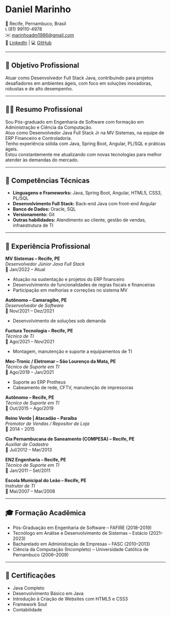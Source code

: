 # Daniel Marinho

📍 Recife, Pernambuco, Brasil  
📞 (81) 99110-4978  
✉️ marinhoadm1986@gmail.com  
🔗 [LinkedIn](#) | 💻 [GitHub](#)

---

## 💼 Objetivo Profissional

Atuar como Desenvolvedor Full Stack Java, contribuindo para projetos desafiadores em ambientes ágeis, com foco em soluções inovadoras, robustas e de alto desempenho.

---

## 🧑‍💻 Resumo Profissional

Sou Pós-graduado em Engenharia de Software com formação em Administração e Ciência da Computação.  
Atuo como Desenvolvedor Java Full Stack Jr na MV Sistemas, na equipe de ERP Financeiro e Controladoria.  
Tenho experiência sólida com Java, Spring Boot, Angular, PL/SQL e práticas ágeis.  
Estou constantemente me atualizando com novas tecnologias para melhor atender às demandas do mercado.

---

## 🔧 Competências Técnicas

- **Linguagens e Frameworks:** Java, Spring Boot, Angular, HTML5, CSS3, PL/SQL  
- **Desenvolvimento Full Stack:** Back-end Java com front-end Angular  
- **Banco de Dados:** Oracle, SQL  
- **Versionamento:** Git  
- **Outras habilidades:** Atendimento ao cliente, gestão de vendas, infraestrutura de TI

---

## 💼 Experiência Profissional

**MV Sistemas – Recife, PE**  
*Desenvolvedor Júnior Java Full Stack*  
📅 Jan/2022 – Atual  
- Atuação na sustentação e projetos do ERP financeiro  
- Desenvolvimento de funcionalidades de regras fiscais e financeiras  
- Participação em melhorias e correções no sistema MV  

**Autônomo – Camaragibe, PE**  
*Desenvolvedor de Software*  
📅 Nov/2021 – Dez/2021  
- Desenvolvimento de soluções sob demanda  

**Fuctura Tecnologia – Recife, PE**  
*Técnico de TI*  
📅 Ago/2021 – Nov/2021  
- Montagem, manutenção e suporte a equipamentos de TI  

**Mec-Tronic / Eletromar – São Lourenço da Mata, PE**  
*Técnico de Suporte em TI*  
📅 Ago/2019 – Jan/2021  
- Suporte ao ERP Protheus  
- Cabeamento de rede, CFTV, manutenção de impressoras  

**Autônomo – Recife, PE**  
*Técnico de Suporte em TI*  
📅 Out/2015 – Ago/2019  

**Reino Verde | Atacadão – Paraíba**  
*Promotor de Vendas / Repositor de Loja*  
📅 2014 – 2015  

**Cia Pernambucana de Saneamento (COMPESA) – Recife, PE**  
*Auxiliar de Cadastro*  
📅 Jul/2012 – Mar/2013  

**EN2 Engenharia – Recife, PE**  
*Técnico de Suporte em TI*  
📅 Jan/2011 – Set/2011  

**Escola Municipal do Leão – Recife, PE**  
*Instrutor de TI*  
📅 Mai/2007 – Mar/2008  

---

## 🎓 Formação Acadêmica

- Pós-Graduação em Engenharia de Software – FAFIRE (2018–2019)  
- Tecnólogo em Análise e Desenvolvimento de Sistemas – Estácio (2021–2023)  
- Bacharelado em Administração de Empresas – FASC (2010–2013)  
- Ciência da Computação (Incompleto) – Universidade Católica de Pernambuco (2006–2009)

---

## 📜 Certificações

- Java Completo  
- Desenvolvimento Básico em Java  
- Introdução à Criação de Websites com HTML5 e CSS3  
- Framework Soul  
- Contabilidade
